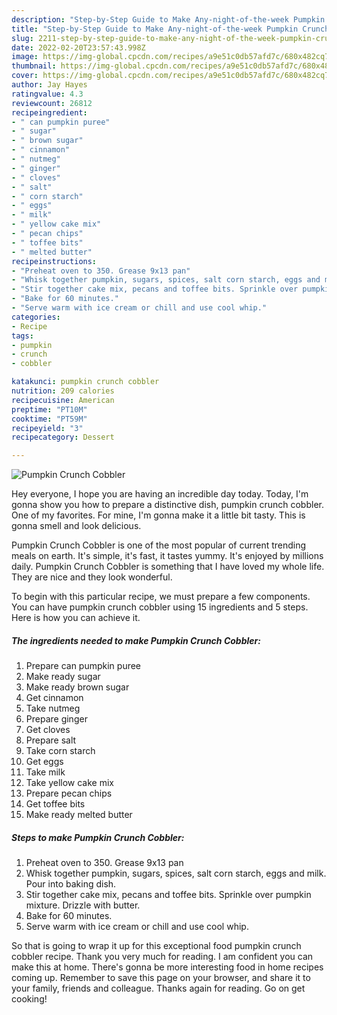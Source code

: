 ```yaml
---
description: "Step-by-Step Guide to Make Any-night-of-the-week Pumpkin Crunch Cobbler"
title: "Step-by-Step Guide to Make Any-night-of-the-week Pumpkin Crunch Cobbler"
slug: 2211-step-by-step-guide-to-make-any-night-of-the-week-pumpkin-crunch-cobbler
date: 2022-02-20T23:57:43.998Z
image: https://img-global.cpcdn.com/recipes/a9e51c0db57afd7c/680x482cq70/pumpkin-crunch-cobbler-recipe-main-photo.jpg
thumbnail: https://img-global.cpcdn.com/recipes/a9e51c0db57afd7c/680x482cq70/pumpkin-crunch-cobbler-recipe-main-photo.jpg
cover: https://img-global.cpcdn.com/recipes/a9e51c0db57afd7c/680x482cq70/pumpkin-crunch-cobbler-recipe-main-photo.jpg
author: Jay Hayes
ratingvalue: 4.3
reviewcount: 26812
recipeingredient:
- " can pumpkin puree"
- " sugar"
- " brown sugar"
- " cinnamon"
- " nutmeg"
- " ginger"
- " cloves"
- " salt"
- " corn starch"
- " eggs"
- " milk"
- " yellow cake mix"
- " pecan chips"
- " toffee bits"
- " melted butter"
recipeinstructions:
- "Preheat oven to 350. Grease 9x13 pan"
- "Whisk together pumpkin, sugars, spices, salt corn starch, eggs and milk. Pour into baking dish."
- "Stir together cake mix, pecans and toffee bits. Sprinkle over pumpkin mixture. Drizzle with butter."
- "Bake for 60 minutes."
- "Serve warm with ice cream or chill and use cool whip."
categories:
- Recipe
tags:
- pumpkin
- crunch
- cobbler

katakunci: pumpkin crunch cobbler 
nutrition: 209 calories
recipecuisine: American
preptime: "PT10M"
cooktime: "PT59M"
recipeyield: "3"
recipecategory: Dessert

---
```



![Pumpkin Crunch Cobbler](https://img-global.cpcdn.com/recipes/a9e51c0db57afd7c/680x482cq70/pumpkin-crunch-cobbler-recipe-main-photo.jpg)

Hey everyone, I hope you are having an incredible day today. Today, I'm gonna show you how to prepare a distinctive dish, pumpkin crunch cobbler. One of my favorites. For mine, I'm gonna make it a little bit tasty. This is gonna smell and look delicious.

Pumpkin Crunch Cobbler is one of the most popular of current trending meals on earth. It's simple, it's fast, it tastes yummy. It's enjoyed by millions daily. Pumpkin Crunch Cobbler is something that I have loved my whole life. They are nice and they look wonderful.




To begin with this particular recipe, we must prepare a few components. You can have pumpkin crunch cobbler using 15 ingredients and 5 steps. Here is how you can achieve it.

<!--inarticleads1-->

##### The ingredients needed to make Pumpkin Crunch Cobbler:

1. Prepare  can pumpkin puree
1. Make ready  sugar
1. Make ready  brown sugar
1. Get  cinnamon
1. Take  nutmeg
1. Prepare  ginger
1. Get  cloves
1. Prepare  salt
1. Take  corn starch
1. Get  eggs
1. Take  milk
1. Take  yellow cake mix
1. Prepare  pecan chips
1. Get  toffee bits
1. Make ready  melted butter




<!--inarticleads2-->

##### Steps to make Pumpkin Crunch Cobbler:

1. Preheat oven to 350. Grease 9x13 pan
1. Whisk together pumpkin, sugars, spices, salt corn starch, eggs and milk. Pour into baking dish.
1. Stir together cake mix, pecans and toffee bits. Sprinkle over pumpkin mixture. Drizzle with butter.
1. Bake for 60 minutes.
1. Serve warm with ice cream or chill and use cool whip.




So that is going to wrap it up for this exceptional food pumpkin crunch cobbler recipe. Thank you very much for reading. I am confident you can make this at home. There's gonna be more interesting food in home recipes coming up. Remember to save this page on your browser, and share it to your family, friends and colleague. Thanks again for reading. Go on get cooking!
